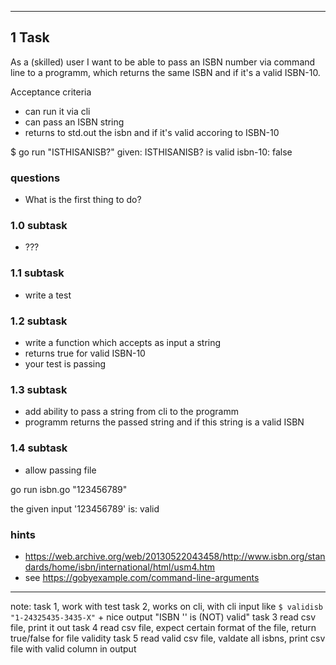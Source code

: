 
___

## 1 Task
As a (skilled) user I want to be able to pass an ISBN number via command line to a programm,
which returns the same ISBN and if it's a valid ISBN-10.

Acceptance criteria
- can run it via cli
- can pass an ISBN string
- returns to std.out the isbn and if it's valid accoring to ISBN-10

$ go run "ISTHISANISB?"
given: ISTHISANISB?
is valid isbn-10: false

### questions
- What is the first thing to do?

### 1.0 subtask
- ???

### 1.1 subtask
- write a test

### 1.2 subtask
- write a function which accepts as input a string
- returns true for valid ISBN-10
- your test is passing

### 1.3 subtask
- add ability to pass a string from cli to the programm
- programm returns the passed string and if this string is a valid ISBN

### 1.4 subtask
- allow passing file


go run isbn.go "123456789"

the given input '123456789' is: valid








### hints
- https://web.archive.org/web/20130522043458/http://www.isbn.org/standards/home/isbn/international/html/usm4.htm
- see https://gobyexample.com/command-line-arguments

___



















note:
task 1, work with test
task 2, works on cli, with cli input like `$ validisb "1-24325435-3435-X"`
		+ nice output "ISBN '' is (NOT) valid"
task 3 read csv file, print it out
task 4 read csv file, expect certain format of the file, return true/false
 		for file validity
task 5 read valid csv file, valdate all isbns, print csv file
 		with valid column in output
